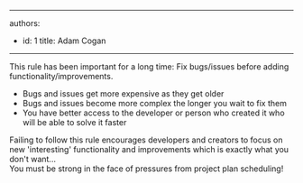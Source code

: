 

---
authors:
  - id: 1
    title: Adam Cogan
---




<span class='intro'> 
  <p>This rule has been important for a long time&#58; Fix bugs/issues before adding functionality/improvements. <br></p>
<ul>
    <li>Bugs and issues get more expensive as they get older</li>
    <li>Bugs and issues become more complex the longer you wait to fix them</li>
    <li>You have better access to the developer or person who created it who will be able to solve&#160;it faster<br></li>
</ul>
 </span>


  <p></p><p>Failing to follow this rule encourages developers and creators to focus on new 'interesting' functionality and improvements which is exactly what you don't want...<br>You must be strong in the face of pressures from project plan scheduling!<br><br></p>



